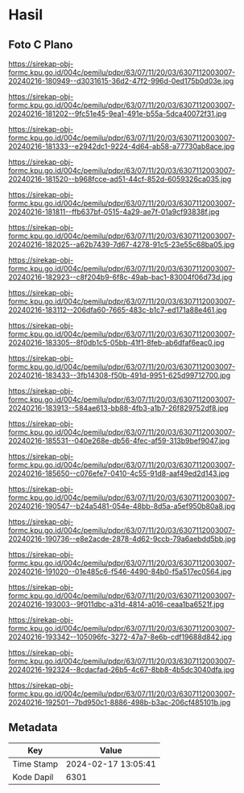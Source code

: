 # Hasil

## Foto C Plano

https://sirekap-obj-formc.kpu.go.id/004c/pemilu/pdpr/63/07/11/20/03/6307112003007-20240216-180949--d3031615-36d2-47f2-996d-0ed175b0d03e.jpg

https://sirekap-obj-formc.kpu.go.id/004c/pemilu/pdpr/63/07/11/20/03/6307112003007-20240216-181202--9fc51e45-9ea1-491e-b55a-5dca40072f31.jpg

https://sirekap-obj-formc.kpu.go.id/004c/pemilu/pdpr/63/07/11/20/03/6307112003007-20240216-181333--e2942dc1-9224-4d64-ab58-a77730ab8ace.jpg

https://sirekap-obj-formc.kpu.go.id/004c/pemilu/pdpr/63/07/11/20/03/6307112003007-20240216-181520--b968fcce-ad51-44cf-852d-6059326ca035.jpg

https://sirekap-obj-formc.kpu.go.id/004c/pemilu/pdpr/63/07/11/20/03/6307112003007-20240216-181811--ffb637bf-0515-4a29-ae7f-01a9cf93838f.jpg

https://sirekap-obj-formc.kpu.go.id/004c/pemilu/pdpr/63/07/11/20/03/6307112003007-20240216-182025--a62b7439-7d67-4278-91c5-23e55c68ba05.jpg

https://sirekap-obj-formc.kpu.go.id/004c/pemilu/pdpr/63/07/11/20/03/6307112003007-20240216-182923--c8f204b9-6f8c-49ab-bac1-83004f06d73d.jpg

https://sirekap-obj-formc.kpu.go.id/004c/pemilu/pdpr/63/07/11/20/03/6307112003007-20240216-183112--206dfa60-7665-483c-b1c7-ed171a88e461.jpg

https://sirekap-obj-formc.kpu.go.id/004c/pemilu/pdpr/63/07/11/20/03/6307112003007-20240216-183305--8f0db1c5-05bb-41f1-8feb-ab6dfaf6eac0.jpg

https://sirekap-obj-formc.kpu.go.id/004c/pemilu/pdpr/63/07/11/20/03/6307112003007-20240216-183433--3fb14308-f50b-491d-9951-625d99712700.jpg

https://sirekap-obj-formc.kpu.go.id/004c/pemilu/pdpr/63/07/11/20/03/6307112003007-20240216-183913--584ae613-bb88-4fb3-a1b7-26f829752df8.jpg

https://sirekap-obj-formc.kpu.go.id/004c/pemilu/pdpr/63/07/11/20/03/6307112003007-20240216-185531--040e268e-db56-4fec-af59-313b9bef9047.jpg

https://sirekap-obj-formc.kpu.go.id/004c/pemilu/pdpr/63/07/11/20/03/6307112003007-20240216-185650--c076efe7-0410-4c55-91d8-aaf49ed2d143.jpg

https://sirekap-obj-formc.kpu.go.id/004c/pemilu/pdpr/63/07/11/20/03/6307112003007-20240216-190547--b24a5481-054e-48bb-8d5a-a5ef950b80a8.jpg

https://sirekap-obj-formc.kpu.go.id/004c/pemilu/pdpr/63/07/11/20/03/6307112003007-20240216-190736--e8e2acde-2878-4d62-9ccb-79a6aebdd5bb.jpg

https://sirekap-obj-formc.kpu.go.id/004c/pemilu/pdpr/63/07/11/20/03/6307112003007-20240216-191020--01e485c6-f546-4490-84b0-f5a517ec0564.jpg

https://sirekap-obj-formc.kpu.go.id/004c/pemilu/pdpr/63/07/11/20/03/6307112003007-20240216-193003--9f011dbc-a31d-4814-a016-ceaa1ba6521f.jpg

https://sirekap-obj-formc.kpu.go.id/004c/pemilu/pdpr/63/07/11/20/03/6307112003007-20240216-193342--105096fc-3272-47a7-8e6b-cdf19688d842.jpg

https://sirekap-obj-formc.kpu.go.id/004c/pemilu/pdpr/63/07/11/20/03/6307112003007-20240216-192324--8cdacfad-26b5-4c67-8bb8-4b5dc3040dfa.jpg

https://sirekap-obj-formc.kpu.go.id/004c/pemilu/pdpr/63/07/11/20/03/6307112003007-20240216-192501--7bd950c1-8886-498b-b3ac-206cf485101b.jpg


## Metadata

| Key        | Value               |
| ---------- | ------------------- |
| Time Stamp | 2024-02-17 13:05:41 |
| Kode Dapil | 6301                |




